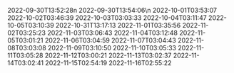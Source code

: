 2022-09-30T13:52:28n
2022-09-30T13:54:06\n
2022-10-01T03:53:07
2022-10-02T03:46:39
2022-10-03T03:03:33
2022-10-04T03:11:47
2022-10-05T03:10:39
2022-10-31T13:17:13
2022-11-01T03:35:56
2022-11-02T03:25:23
2022-11-03T03:06:43
2022-11-04T03:12:48
2022-11-05T03:01:21
2022-11-06T03:04:59
2022-11-07T03:04:43
2022-11-08T03:03:08
2022-11-09T03:10:50
2022-11-10T03:05:33
2022-11-11T03:05:28
2022-11-12T03:00:21
2022-11-13T03:02:37
2022-11-14T03:02:41
2022-11-15T02:54:19
2022-11-16T02:55:22

